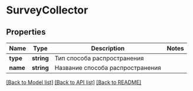 # SurveyCollector

## Properties
Name | Type | Description | Notes
------------ | ------------- | ------------- | -------------
**type** | **string** | Тип способа распространения | 
**name** | **string** | Название способа распространения | 

[[Back to Model list]](../README.md#documentation-for-models) [[Back to API list]](../README.md#documentation-for-api-endpoints) [[Back to README]](../README.md)


